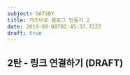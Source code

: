 ```yaml
---
subject: GATSBY
title: 개츠비로 블로그 만들기 2
date: 2019-09-08T02:45:37.722Z
draft: true
---
```

## 2탄 - 링크 연결하기 (DRAFT)
